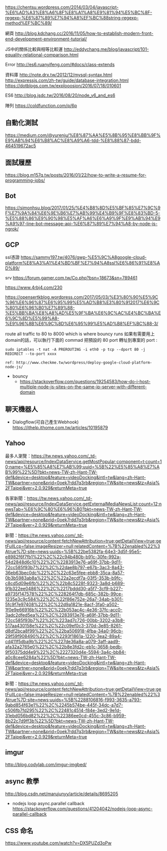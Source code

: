 https://chentsu.wordpress.com/2014/03/04/javascript-%E6%AD%A3%E8%A6%8F%E8%A1%A8%E9%81%94%E5%BC%8F-regexp-%E6%87%89%E7%94%A8%EF%BC%88string-regexp-method%EF%BC%89/


網頁
http://blog.kdchang.cc/2016/11/05/how-to-establish-modern-front-end-development-environment-tutorial/

JS中的關係比較與相等比較運
http://eddychang.me/blog/javascript/101-equality-relational-comparison.html

Error
http://es6.ruanyifeng.com/#docs/class-extends

資料庫
http://note.drx.tw/2012/12/mysql-syntax.html
http://expressjs.com/zh-tw/guide/database-integration.html
https://dotblogs.com.tw/explooosion/2016/07/18/010601

ES6
http://blog.jsdc.tw/2016/08/20/node_v6_and_es6


陣列
https://coldfunction.com/p/6p


## 自動化測試
https://medium.com/@yurenju/%E8%87%AA%E5%8B%95%E8%BB%9F%E9%AB%94%E6%B8%AC%E8%A9%A6-tdd-%E8%88%87-bdd-464519672ac5


## 面試履歷
https://blog.m157q.tw/posts/2016/01/22/how-to-write-a-resume-for-programming-jobs/

## Bot
https://simonhsu.blog/2017/01/25/%E4%B8%8D%E5%BF%85%E7%9C%9F%E7%9A%84%E6%9E%B6%E7%AB%99%E4%B9%9F%E8%83%BD-5-%E5%88%86%E9%90%98%E5%AF%A6%E6%A9%9F%E9%AB%94%E9%A9%97-line-bot-message-api-%E6%87%89%E7%94%A8-by-node-js-ngrok/


## GCP 
ssl憑證
https://sammy197.tw/4076/gwp-%E5%9C%A8google-cloud-platform%E8%A3%A1%E4%BD%BF%E7%94%A8ssl%E6%86%91%E8%AD%89/

srv
https://forum.gamer.com.tw/Co.php?bsn=18673&sn=789461

https://www.4rbj4.com/230

https://opensertkblog.wordpress.com/2017/05/03/%E3%80%90%E5%9C%96%E6%96%87%E6%95%99%E5%AD%B8%E3%80%912017%E6%9C%80%E6%96%B0%E7%89%88-%E5%BB%BA%E8%A8%AD%E5%9F%BA%E6%9C%AC%E4%BC%BA%E6%9C%8D%E5%99%A8-%E9%96%8B%E6%9C%8D%E6%95%99%E5%AD%B8%EF%BC%88-3/

route all traffic to 80 to 8000 which is where bouncy runs
如果有需要用上domain的話，可以執行下面的 commad 把預設的 80 port 轉址到專案的 port :
```
sudo iptables -t nat -A PREROUTING -i eth0 -p tcp --dport 80 -j REDIRECT --to-port xxxx

ref: http://www.checkme.tw/wordpress/deploy-google-cloud-platform-node-js/
```

- bouncy
  - https://stackoverflow.com/questions/19254583/how-do-i-host-multiple-node-js-sites-on-the-same-ip-server-with-different-domain


## 聊天機器人

- Dialogflow(可自己產生Webhook)
https://ithelp.ithome.com.tw/articles/10195879


## Yahoo

最多人瀏覽：https://tw.news.yahoo.com/_td-news/api/resource/IndexDataService.getMostPopular;component=t;count=10;name=%E5%85%A8%E7%AB%99;uuid=%5B%22%E5%85%A8%E7%AB%99%22%5D?bkt=news-TW-zh-Hant-TW-def&device=desktop&feature=videoDocking&intl=tw&lang=zh-Hant-TW&partner=none&prid=0oek7rdd7q3rb&region=TW&site=news&tz=Asia%2FTaipei&ver=2.0.929&returnMeta=true

各家新聞：https://tw.news.yahoo.com/_td-news/api/resource/IndexDataService.getExternalMediaNewsList;count=12;newsTab=%E6%9C%80%E6%96%B0?bkt=news-TW-zh-Hant-TW-def&device=desktop&feature=videoDocking&intl=tw&lang=zh-Hant-TW&partner=none&prid=0oek7rdd7q3rb&region=TW&site=news&tz=Asia%2FTaipei&ver=2.0.929&returnMeta=true

新聞：https://tw.news.yahoo.com/_td-news/api/resource/content;fetchNewAttribution=true;getDetailView=true;getFullLcp=false;imageResizer=null;relatedContent=%7B%22enabled%22%3Atrue%7D;site=news;uuids=%5B%22be5382fa-64e3-3d5f-95e5-e8982f6f7fb1%22%2C%22c94b480b-b91c-30fe-992a-54d2848d6c10%22%2C%2283913e76-a69f-37bb-9d11-72cc585f93b7%22%2C%22dae8b797-e67b-3ac3-8a43-36eb63bec0dc%22%2C%22c63e5fee-ebb8-35ca-8a57-0b3b5983ab8a%22%2C%22a2ecdf7a-03f5-353b-b9fc-c8cd5d09e6fb%22%2C%22b8c5228f-9323-3a8d-b689-91b322ee0486%22%2C%2217bddd30-a5f7-3cf9-b227-a9735f147578%22%2C%228264f7db-685c-382b-99ce-1235e3c9c584%22%2C%22f86e752e-26a7-34ab-b301-5fc9f7e97408%22%2C%22d9a1821e-8acf-3fa0-a502-1f0e9e66916b%22%2C%22b053ac4c-4e36-37fc-acc0-3adc2dfed5ea%22%2C%2283913e76-a69f-37bb-9d11-72cc585f93b7%22%2C%223ad7c726-00bb-3202-a3b8-517aa430158e%22%2C%22c09ef0c3-370d-3e85-8261-d8df2bca8f99%22%2C%22ba506918-4fba-34a0-96cb-29f59f908490%22%2C%2293f1861a-1220-3ea2-89a4-cd411f5dba9b%22%2C%227de36a8a-a079-3aff-aad9-afa32a2765e0%22%2C%22b8e3fd2c-eb1c-3658-bedb-9f50375dd4e9%22%2C%2227320d4e-5594-3a4c-bb84-a0c8cee6284a%22%5D?bkt=news-TW-zh-Hant-TW-def&device=desktop&feature=videoDocking&intl=tw&lang=zh-Hant-TW&partner=none&prid=0oek7rdd7q3rb&region=TW&site=news&tz=Asia%2FTaipei&ver=2.0.929&returnMeta=true

新聞：https://tw.news.yahoo.com/_td-news/api/resource/content;fetchNewAttribution=true;getDetailView=true;getFullLcp=false;imageResizer=null;relatedContent=%7B%22enabled%22%3Atrue%7D;site=news;uuids=%5B%2288106816-f993-3635-a793-9abd854f63e1%22%2C%2245b574be-445f-34dc-a7d7-c506fb7fd295%22%2C%22481c4514-f84e-3ed2-9e1d-31ebd056bd82%22%2C%22386ee0cd-455c-3c86-b959-8b22c7d9ff3b%22%5D?bkt=news-TW-zh-Hant-TW-def&device=desktop&feature=videoDocking&intl=tw&lang=zh-Hant-TW&partner=none&prid=0oek7rdd7q3rb&region=TW&site=news&tz=Asia%2FTaipei&ver=2.0.929&returnMeta=true


## imgur
http://blog.codylab.com/imgur-imgbed/


## async 教學
http://blog.csdn.net/marujunyy/article/details/8695205
- nodejs loop async.parallel callback
https://stackoverflow.com/questions/41204042/nodejs-loop-async-parallel-callback

## CSS 命名
https://www.youtube.com/watch?v=DX5PUZd3oPw
